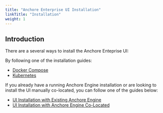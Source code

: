 ```yaml
---
title: "Anchore Enterprise UI Installation"
linkTitle: "Installation"
weight: 1
---
```


## Introduction

There are a several ways to install the Anchore Enteprise UI:

By following one of the installation guides: 

- [Docker Compose](/docs/installation/docker_compose)
- [Kubernetes](/docs/installation/helm)

If you already have a running Anchore Engine installation or are looking to install the UI manually co-located, you can follow one of the guides below:

- [UI Installation with Existing Anchore Engine](/docs/installation/ui/ui_install_existing_engine)
- [UI Installation with Anchore Engine Co-Located](/docs/installation/ui/ui_install_co_located)